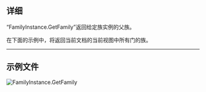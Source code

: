 ## 详细
“FamilyInstance.GetFamily”返回给定族实例的父族。

在下面的示例中，将返回当前文档的当前视图中所有门的族。
___
## 示例文件

![FamilyInstance.GetFamily](./Revit.Elements.FamilyInstance.GetFamily_img.jpg)
